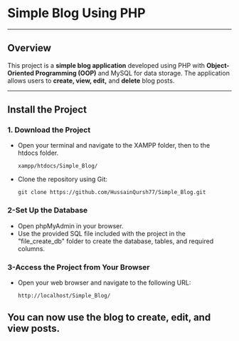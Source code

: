 # **Simple Blog Using PHP**

---

## **Overview**

This project is a **simple blog application** developed using PHP with **Object-Oriented Programming (OOP)** and MySQL for data storage. The application allows users to **create, view, edit,** and **delete** blog posts.

---

## **Install the Project**

### **1. Download the Project**
- Open your terminal and navigate to the XAMPP folder, then to the htdocs folder.
  ```
  xampp/htdocs/Simple_Blog/
  ```
- Clone the repository using Git:
  ```
  git clone https://github.com/HussainQursh77/Simple_Blog.git
  ```
### **2-Set Up the Database**
- Open phpMyAdmin in your browser.
- Use the provided SQL file included with the project  in the "file_create_db" folder to create the database, tables, and required columns.
### **3-Access the Project from Your Browser**
- Open your web browser and navigate to the following URL:
  ```
  http://localhost/Simple_Blog/
  ```
## **You can now use the blog to create, edit, and view posts.**
